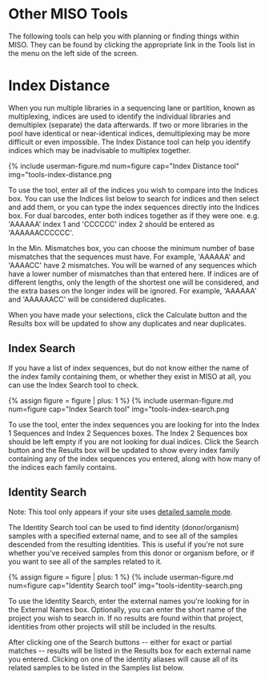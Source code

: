 # Other MISO Tools

The following tools can help you with planning or finding things within MISO. They can be found by clicking the
appropriate link in the Tools list in the menu on the left side of the screen.

# Index Distance

When you run multiple libraries in a sequencing lane or partition, known as multiplexing, indices are used to
identify the individual libraries and demultiplex (separate) the data afterwards. If two or more libraries in the pool
have identical or near-identical indices, demultiplexing may be more difficult or even impossible. The Index Distance
tool can help you identify indices which may be inadvisable to multiplex together.


{% include userman-figure.md num=figure cap="Index Distance tool" img="tools-index-distance.png

To use the tool, enter all of the indices you wish to compare into the Indices box. You can use the Indices list below
to search for indices and then select and add them, or you can type the index sequences directly into the Indices box.
For dual barcodes, enter both indices together as if they were one. e.g. 'AAAAAA' index 1 and 'CCCCCC' index 2 should
be entered as 'AAAAAACCCCCC'.

In the Min. Mismatches box, you can choose the minimum number of base mismatches that the sequences must have. For
example, 'AAAAAA' and 'AAAACC' have 2 mismatches. You will be warned of any sequences which have a lower number of
mismatches than that entered here. If indices are of different lengths, only the length of the shortest one will be
considered, and the extra bases on the longer index will be ignored. For example, 'AAAAAA' and 'AAAAAACC' will be
considered duplicates.

When you have made your selections, click the Calculate button and the Results box will be updated to show any
duplicates and near duplicates.


## Index Search

If you have a list of index sequences, but do not know either the name of the index family containing them, or whether
they exist in MISO at all, you can use the Index Search tool to check.

{% assign figure = figure | plus: 1 %}
{% include userman-figure.md num=figure cap="Index Search tool" img="tools-index-search.png

To use the tool, enter the index sequences you are looking for into the Index 1 Sequences and Index 2 Sequences boxes.
The Index 2 Sequences box should be left empty if you are not looking for dual indices. Click the Search button and the
Results box will be updated to show every index family containing any of the index sequences you entered, along with
how many of the indices each family contains.


## Identity Search

Note: This tool only appears if your site uses [detailed sample mode](../site_configuration/#detailed-sample-mode).

The Identity Search tool can be used to find identity (donor/organism) samples with a specified external name, and to
see all of the samples descended from the resulting identities. This is useful if you're not sure whether you've
received samples from this donor or organism before, or if you want to see all of the samples related to it.

{% assign figure = figure | plus: 1 %}
{% include userman-figure.md num=figure cap="Identity Search tool" img="tools-identity-search.png

To use the Identity Search, enter the external names you're looking for in the External Names box. Optionally, you can
enter the short name of the project you wish to search in. If no results are found within that project, identities from
other projects will still be included in the results.

After clicking one of the Search buttons -- either for exact or partial matches -- results will be listed in the
Results box for each external name you entered. Clicking on one of the identity aliases will cause all of its related
samples to be listed in the Samples list below.


